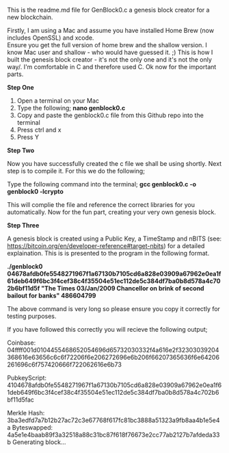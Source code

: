 This is the readme.md file for GenBlock0.c a genesis block creator for a new blockchain.

Firstly, I am using a Mac and assume you have installed Home Brew (now includes OpenSSL) and xcode.  
Ensure you get the full version of home brew and the shallow version.  I know Mac user and shallow - who would have guessed it. ;)
This is how I built the genesis block creator - it's not the only one and it's not the only way/. I'm comfortable in C and therefore 
used C.  Ok now for the important parts.

<b>Step One</b>

1.  Open a terminal on your Mac
2.  Type the following; <b>nano genblock0.c</b>
3.  Copy and paste the genblock0.c file from this Github repo into the terminal
4.  Press ctrl and x
5.  Press Y


<b>Step Two</b>

Now you have successfully created the c file we shall be using shortly.  Next step is to compile it. For this we do the following;

Type the following command into the terminal; <b>gcc genblock0.c -o genblock0 -lcrypto</b>

This will complie the file and reference the correct libraries for you automatically.  Now for the fun part, creating your very own 
genesis block.

<b> Step Three </b>

A genesis block is created using a Public Key, a TimeStamp and nBITS (see: https://bitcoin.org/en/developer-reference#target-nbits) for
a detailed explaination.  This is is presented to the program in the following format.

<b>./genblock0 04678afdb0fe5548271967f1a67130b7105cd6a828e03909a67962e0ea1f61deb649f6bc3f4cef38c4f35504e51ec112de5c384df7ba0b8d578a4c702b6bf11d5f "The Times 03/Jan/2009 Chancellor on brink of second bailout for banks" 486604799</b>

The above command is very long so please ensure you copy it correctly for testing purposes.

If you have followed this correctly you will recieve the following output;

Coinbase: 04ffff001d0104455468652054696d65732030332f4a616e2f32303039204368616e63656c6c6f72206f6e206272696e6b206f66207365636f6e64206261696c6f757420666f722062616e6b73

PubkeyScript: 4104678afdb0fe5548271967f1a67130b7105cd6a828e03909a67962e0ea1f61deb649f6bc3f4cef38c4f35504e51ec112de5c384df7ba0b8d578a4c702b6bf11d5fac

Merkle Hash: 3ba3edfd7a7b12b27ac72c3e67768f617fc81bc3888a51323a9fb8aa4b1e5e4a
Byteswapped: 4a5e1e4baab89f3a32518a88c31bc87f618f76673e2cc77ab2127b7afdeda33b
Generating block...
